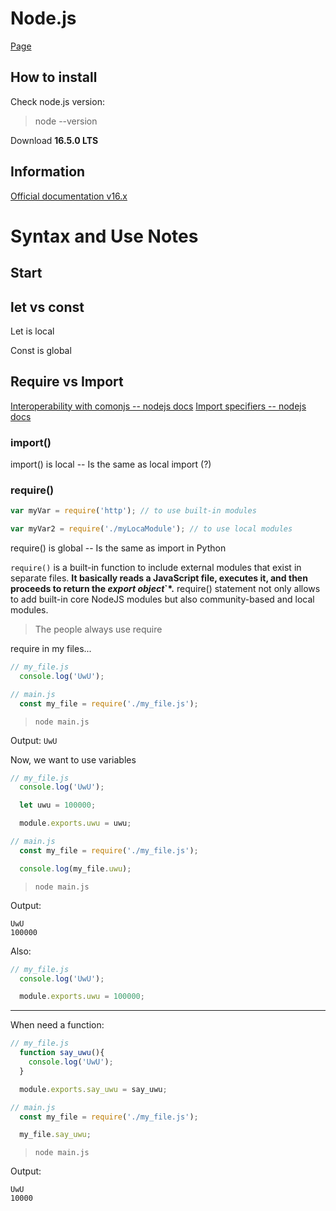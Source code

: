 # Node.js
[Page](https://nodejs.org/en/)

## How to install

Check node.js version:
> node --version

Download **16.5.0 LTS**

## Information
[Official documentation v16.x](https://nodejs.org/dist/latest-v16.x/docs/api/)

# Syntax and Use Notes

## Start

## 

## let vs const

Let is local

Const is global

## Require vs Import

[Interoperability with comonjs -- nodejs docs](https://nodejs.org/api/esm.html#esm_interoperability_with_commonjs)
[Import specifiers -- nodejs docs](https://nodejs.org/api/esm.html#esm_import_specifiers)


### import()

import() is local -- Is the same as local import (?)
### require()
```js
var myVar = require('http'); // to use built-in modules

var myVar2 = require('./myLocaModule'); // to use local modules
```

require() is global -- Is the same as import in Python

`require()` is a built-in function to include external modules that exist in separate files.
**It basically reads a JavaScript file, executes it, and then proceeds to return the *export object*`*.**
require() statement not only allows to add built-in core NodeJS modules but also community-based and local modules.

> The people always use require

require in my files...
```js
// my_file.js
  console.log('UwU');
```

```js
// main.js
  const my_file = require('./my_file.js');
```
> `node main.js`

Output:
``
UwU
``

Now, we want to use variables

```js
// my_file.js
  console.log('UwU');

  let uwu = 100000;

  module.exports.uwu = uwu;
```
```js
// main.js
  const my_file = require('./my_file.js');

  console.log(my_file.uwu);
```
> `node main.js`

Output:
```
UwU
100000
```

Also:

```js
// my_file.js
  console.log('UwU');

  module.exports.uwu = 100000;
```

---

When need a function:

```js
// my_file.js
  function say_uwu(){
    console.log('UwU');
  }

  module.exports.say_uwu = say_uwu;
```
```js
// main.js
  const my_file = require('./my_file.js');

  my_file.say_uwu;
```
> `node main.js`

Output:
```
UwU
10000
